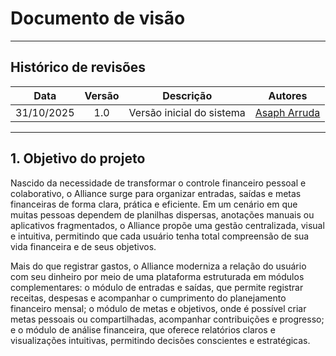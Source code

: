 # Documento de visão

---

## Histórico de revisões

| Data                |  Versão             |          Descrição  |  Autores            |
| :-----------------: | :-----------------: | :-----------------: | :-----------------: |
| 31/10/2025          | 1.0  | Versão inicial do sistema | [Asaph Arruda](https://github.com/ArrudaAsaph) |

---

## 1. Objetivo do projeto

Nascido da necessidade de transformar o controle financeiro pessoal e colaborativo, o Alliance surge para organizar entradas, saídas e metas financeiras de forma clara, prática e eficiente. Em um cenário em que muitas pessoas dependem de planilhas dispersas, anotações manuais ou aplicativos fragmentados, o Alliance propõe uma gestão centralizada, visual e intuitiva, permitindo que cada usuário tenha total compreensão de sua vida financeira e de seus objetivos.

Mais do que registrar gastos, o Alliance moderniza a relação do usuário com seu dinheiro por meio de uma plataforma estruturada em módulos complementares: o módulo de entradas e saídas, que permite registrar receitas, despesas e acompanhar o cumprimento do planejamento financeiro mensal; o módulo de metas e objetivos, onde é possível criar metas pessoais ou compartilhadas, acompanhar contribuições e progresso; e o módulo de análise financeira, que oferece relatórios claros e visualizações intuitivas, permitindo decisões conscientes e estratégicas.


